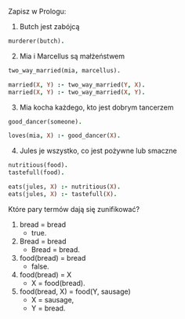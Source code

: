 Zapisz w Prologu:
1. Butch jest zabójcą
```prolog
murderer(butch).
```
2. Mia i Marcellus są małżeństwem
```prolog
two_way_married(mia, marcellus).

married(X, Y) :- two_way_married(Y, X).
married(X, Y) :- two_way_married(X, Y).

```
3. Mia kocha każdego, kto jest dobrym tancerzem
```prolog
good_dancer(someone).

loves(mia, X) :- good_dancer(X).
```
4. Jules je wszystko, co jest pożywne lub smaczne
```prolog
nutritious(food).
tastefull(food).

eats(jules, X) :- nutritious(X).
eats(jules, X) :- tastefull(X).
```

Które pary termów dają się zunifikować?
1. bread = bread
    - true.
2. Bread = bread
    - Bread = bread.
3. food(bread) = bread
    - false.
4. food(bread) = X
    - X = food(bread).
5. food(bread, X) = food(Y, sausage)
    - X = sausage,
    - Y = bread.